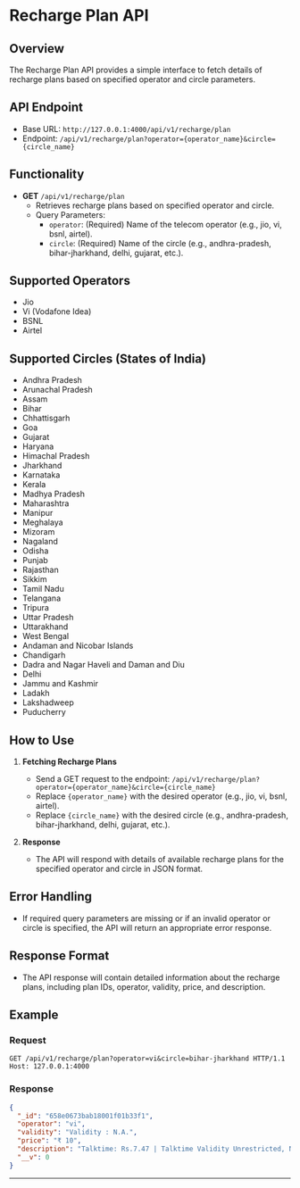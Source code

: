 

# Recharge Plan API

## Overview
The Recharge Plan API provides a simple interface to fetch details of recharge plans based on specified operator and circle parameters.

## API Endpoint
- Base URL: `http://127.0.0.1:4000/api/v1/recharge/plan`
- Endpoint: `/api/v1/recharge/plan?operator={operator_name}&circle={circle_name}`

## Functionality
- **GET** `/api/v1/recharge/plan`
  - Retrieves recharge plans based on specified operator and circle.
  - Query Parameters:
    - `operator`: (Required) Name of the telecom operator (e.g., jio, vi, bsnl, airtel).
    - `circle`: (Required) Name of the circle (e.g., andhra-pradesh, bihar-jharkhand, delhi, gujarat, etc.).

## Supported Operators
- Jio
- Vi (Vodafone Idea)
- BSNL
- Airtel

## Supported Circles (States of India)
- Andhra Pradesh
- Arunachal Pradesh
- Assam
- Bihar
- Chhattisgarh
- Goa
- Gujarat
- Haryana
- Himachal Pradesh
- Jharkhand
- Karnataka
- Kerala
- Madhya Pradesh
- Maharashtra
- Manipur
- Meghalaya
- Mizoram
- Nagaland
- Odisha
- Punjab
- Rajasthan
- Sikkim
- Tamil Nadu
- Telangana
- Tripura
- Uttar Pradesh
- Uttarakhand
- West Bengal
- Andaman and Nicobar Islands
- Chandigarh
- Dadra and Nagar Haveli and Daman and Diu
- Delhi
- Jammu and Kashmir
- Ladakh
- Lakshadweep
- Puducherry

## How to Use
1. **Fetching Recharge Plans**
    - Send a GET request to the endpoint: `/api/v1/recharge/plan?operator={operator_name}&circle={circle_name}`
    - Replace `{operator_name}` with the desired operator (e.g., jio, vi, bsnl, airtel).
    - Replace `{circle_name}` with the desired circle (e.g., andhra-pradesh, bihar-jharkhand, delhi, gujarat, etc.).

2. **Response**
    - The API will respond with details of available recharge plans for the specified operator and circle in JSON format.

## Error Handling
- If required query parameters are missing or if an invalid operator or circle is specified, the API will return an appropriate error response.

## Response Format
- The API response will contain detailed information about the recharge plans, including plan IDs, operator, validity, price, and description.

## Example
### Request
```http
GET /api/v1/recharge/plan?operator=vi&circle=bihar-jharkhand HTTP/1.1
Host: 127.0.0.1:4000
```

### Response
```json
{
  "_id": "658e0673bab18001f01b33f1",
  "operator": "vi",
  "validity": "Validity : N.A.",
  "price": "₹ 10",
  "description": "Talktime: Rs.7.47 | Talktime Validity Unrestricted, No service validity available with this talktime pack",
  "__v": 0
}
```

---

